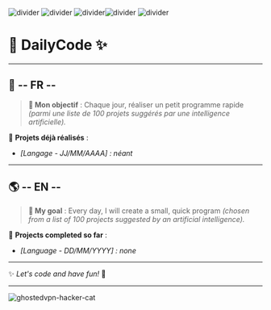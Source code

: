 ![divider](https://github.com/user-attachments/assets/ca1e4fc5-2edf-4c8b-acf7-ae8f1c574472) ![divider](https://github.com/user-attachments/assets/ca1e4fc5-2edf-4c8b-acf7-ae8f1c574472) ![divider](https://github.com/user-attachments/assets/ca1e4fc5-2edf-4c8b-acf7-ae8f1c574472)![divider](https://github.com/user-attachments/assets/ca1e4fc5-2edf-4c8b-acf7-ae8f1c574472) ![divider](https://github.com/user-attachments/assets/ca1e4fc5-2edf-4c8b-acf7-ae8f1c574472)




# 🍂 DailyCode ✨  

---

## 🌿 -- FR --  

> **🎯 Mon objectif** : Chaque jour, réaliser un petit programme rapide *(parmi une liste de 100 projets suggérés par une intelligence artificielle).*  

📌 **Projets déjà réalisés** :  
- *[Langage - JJ/MM/AAAA] : néant*  

---

## 🌎 -- EN --  

> **🎯 My goal** : Every day, I will create a small, quick program *(chosen from a list of 100 projects suggested by an artificial intelligence).*  

📌 **Projects completed so far** :  
- *[Language - DD/MM/YYYY] : none*  

---

✨ *Let's code and have fun!* 🚀  

---


![ghostedvpn-hacker-cat](https://github.com/user-attachments/assets/fe9d05de-10ad-47ab-a81b-52df53d62051)

